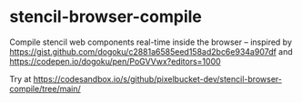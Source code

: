 # stencil-browser-compile

Compile stencil web components real-time inside the browser – inspired by https://gist.github.com/dogoku/c2881a6585eed158ad2bc6e934a907df and https://codepen.io/dogoku/pen/PoGVVwx?editors=1000

Try at https://codesandbox.io/s/github/pixelbucket-dev/stencil-browser-compile/tree/main/
